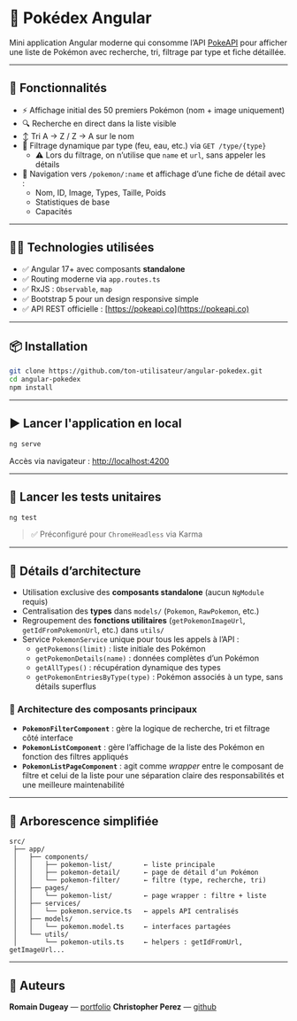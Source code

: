 # 📘 Pokédex Angular

Mini application Angular moderne qui consomme l’API [PokeAPI](https://pokeapi.co) pour afficher une liste de Pokémon avec recherche, tri, filtrage par type et fiche détaillée.

---

## 🚀 Fonctionnalités

- ⚡️ Affichage initial des 50 premiers Pokémon (nom + image uniquement)
- 🔍 Recherche en direct dans la liste visible
- ↕️ Tri A → Z / Z → A sur le nom
- 📂 Filtrage dynamique par type (feu, eau, etc.) via `GET /type/{type}`
  - ⚠️ Lors du filtrage, on n’utilise que `name` et `url`, sans appeler les détails
- 🔗 Navigation vers `/pokemon/:name` et affichage d’une fiche de détail avec :
  - Nom, ID, Image, Types, Taille, Poids
  - Statistiques de base
  - Capacités

---

## 🧑‍💻 Technologies utilisées

- ✅ Angular 17+ avec composants **standalone**
- ✅ Routing moderne via `app.routes.ts`
- ✅ RxJS : `Observable`, `map`
- ✅ Bootstrap 5 pour un design responsive simple
- ✅ API REST officielle : [https://pokeapi.co](https://pokeapi.co)

---

## 📦 Installation

```bash
git clone https://github.com/ton-utilisateur/angular-pokedex.git
cd angular-pokedex
npm install
```

---

## ▶️ Lancer l'application en local

```bash
ng serve
```

Accès via navigateur : [http://localhost:4200](http://localhost:4200)

---

## 🧪 Lancer les tests unitaires

```bash
ng test
```

> ✅ Préconfiguré pour `ChromeHeadless` via Karma

---

## 🧩 Détails d’architecture

- Utilisation exclusive des **composants standalone** (aucun `NgModule` requis)
- Centralisation des **types** dans `models/` (`Pokemon`, `RawPokemon`, etc.)
- Regroupement des **fonctions utilitaires** (`getPokemonImageUrl`, `getIdFromPokemonUrl`, etc.) dans `utils/`
- Service `PokemonService` unique pour tous les appels à l’API :
  - `getPokemons(limit)` : liste initiale des Pokémon
  - `getPokemonDetails(name)` : données complètes d’un Pokémon
  - `getAllTypes()` : récupération dynamique des types
  - `getPokemonEntriesByType(type)` : Pokémon associés à un type, sans détails superflus

### 🔀 Architecture des composants principaux

- **`PokemonFilterComponent`** : gère la logique de recherche, tri et filtrage côté interface
- **`PokemonListComponent`** : gère l’affichage de la liste des Pokémon en fonction des filtres appliqués
- **`PokemonListPageComponent`** : agit comme *wrapper* entre le composant de filtre et celui de la liste pour une séparation claire des responsabilités et une meilleure maintenabilité

---

## 📁 Arborescence simplifiée

```
src/
 ├── app/
 │   ├── components/
 │   │   ├── pokemon-list/        ← liste principale
 │   │   ├── pokemon-detail/      ← page de détail d’un Pokémon
 │   │   └── pokemon-filter/      ← filtre (type, recherche, tri)
 │   ├── pages/
 │   │   └── pokemon-list/        ← page wrapper : filtre + liste
 │   ├── services/
 │   │   └── pokemon.service.ts   ← appels API centralisés
 │   ├── models/
 │   │   └── pokemon.model.ts     ← interfaces partagées
 │   └── utils/
 │       └── pokemon-utils.ts     ← helpers : getIdFromUrl, getImageUrl...
```

---

## 📝 Auteurs

**Romain Dugeay** — [portfolio](https://contes-et-legendes.com/romain) 
**Christopher Perez** —  [github](https://github.com/Chr1stopherPEREZ)